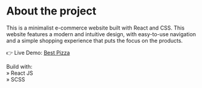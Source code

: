 # About the project

This is a minimalist e-commerce website built with React and CSS. This website features a modern and intuitive design, with easy-to-use navigation and a simple shopping experience that puts the focus on the products.

👉 Live Demo: [Best Pizza](https://react-pizza-2.vercel.app)

Build with:\
» React JS  
» SCSS
